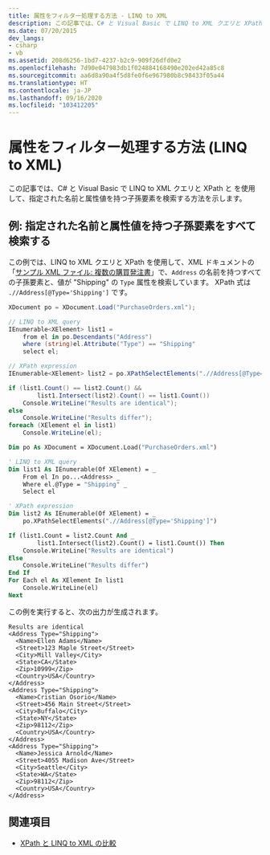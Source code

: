 ```yaml
---
title: 属性をフィルター処理する方法 - LINQ to XML
description: この記事では、C# と Visual Basic で LINQ to XML クエリと XPath と を使用して、指定された名前と属性値を持つ子孫要素を検索する方法を示します。
ms.date: 07/20/2015
dev_langs:
- csharp
- vb
ms.assetid: 208d6256-1bd7-4237-b2c9-909f26dfd0e2
ms.openlocfilehash: 7d90e047983db1f024884168490e202ed42a85c8
ms.sourcegitcommit: aa6d8a90a4f5d8fe0f6e967980b8c98433f05a44
ms.translationtype: HT
ms.contentlocale: ja-JP
ms.lasthandoff: 09/16/2020
ms.locfileid: "103412205"
---
```

# <a name="how-to-filter-on-an-attribute-linq-to-xml"></a>属性をフィルター処理する方法 (LINQ to XML)

この記事では、C# と Visual Basic で LINQ to XML クエリと XPath と を使用して、指定された名前と属性値を持つ子孫要素を検索する方法を示します。

## <a name="example-find-all-descendant-elements-that-have-a-specified-name-and-attribute-value"></a>例: 指定された名前と属性値を持つ子孫要素をすべて検索する

この例では、LINQ to XML クエリと XPath を使用して、XML ドキュメントの「[サンプル XML ファイル: 複数の購買発注書](sample-xml-file-multiple-purchase-orders.md)」で、`Address` の名前を持つすべての子孫要素と、値が "Shipping" の `Type` 属性を検索しています。 XPath 式は `.//Address[@Type='Shipping']` です。

```csharp
XDocument po = XDocument.Load("PurchaseOrders.xml");

// LINQ to XML query
IEnumerable<XElement> list1 =
    from el in po.Descendants("Address")
    where (string)el.Attribute("Type") == "Shipping"
    select el;

// XPath expression
IEnumerable<XElement> list2 = po.XPathSelectElements(".//Address[@Type='Shipping']");

if (list1.Count() == list2.Count() &&
        list1.Intersect(list2).Count() == list1.Count())
    Console.WriteLine("Results are identical");
else
    Console.WriteLine("Results differ");
foreach (XElement el in list1)
    Console.WriteLine(el);
```

```vb
Dim po As XDocument = XDocument.Load("PurchaseOrders.xml")

' LINQ to XML query
Dim list1 As IEnumerable(Of XElement) = _
    From el In po...<Address> _
    Where el.@Type = "Shipping" _
    Select el

' XPath expression
Dim list2 As IEnumerable(Of XElement) = _
    po.XPathSelectElements(".//Address[@Type='Shipping']")

If (list1.Count = list2.Count And _
        list1.Intersect(list2).Count() = list1.Count()) Then
    Console.WriteLine("Results are identical")
Else
    Console.WriteLine("Results differ")
End If
For Each el As XElement In list1
    Console.WriteLine(el)
Next
```

この例を実行すると、次の出力が生成されます。

```output
Results are identical
<Address Type="Shipping">
  <Name>Ellen Adams</Name>
  <Street>123 Maple Street</Street>
  <City>Mill Valley</City>
  <State>CA</State>
  <Zip>10999</Zip>
  <Country>USA</Country>
</Address>
<Address Type="Shipping">
  <Name>Cristian Osorio</Name>
  <Street>456 Main Street</Street>
  <City>Buffalo</City>
  <State>NY</State>
  <Zip>98112</Zip>
  <Country>USA</Country>
</Address>
<Address Type="Shipping">
  <Name>Jessica Arnold</Name>
  <Street>4055 Madison Ave</Street>
  <City>Seattle</City>
  <State>WA</State>
  <Zip>98112</Zip>
  <Country>USA</Country>
</Address>
```

## <a name="see-also"></a>関連項目

- [XPath と LINQ to XML の比較](comparison-xpath-linq-xml.md)
